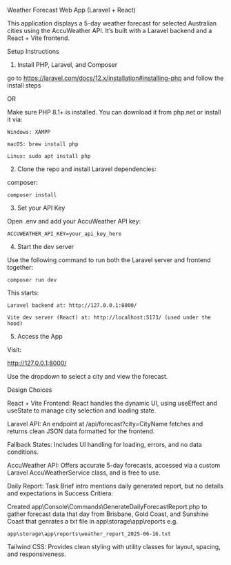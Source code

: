 Weather Forecast Web App (Laravel + React)

This application displays a 5-day weather forecast for selected Australian cities using the AccuWeather API. It’s built with a Laravel backend and a React + Vite frontend.


Setup Instructions

1. Install PHP, Laravel, and Composer

go to https://laravel.com/docs/12.x/installation#installing-php and follow the install steps

OR

Make sure PHP 8.1+ is installed. You can download it from php.net or install it via:

    Windows: XAMPP

    macOS: brew install php

    Linux: sudo apt install php

2. Clone the repo and install Laravel dependencies:

composer:

    composer install    

3. Set your API Key

Open .env and add your AccuWeather API key:

    ACCUWEATHER_API_KEY=your_api_key_here

4. Start the dev server

Use the following command to run both the Laravel server and frontend together:

    composer run dev

This starts:

    Laravel backend at: http://127.0.0.1:8000/

    Vite dev server (React) at: http://localhost:5173/ (used under the hood)

5. Access the App

Visit:

http://127.0.0.1:8000/

Use the dropdown to select a city and view the forecast.

Design Choices

React + Vite Frontend: React handles the dynamic UI, using useEffect and useState to manage city selection and loading state.

Laravel API: An endpoint at /api/forecast?city=CityName fetches and returns clean JSON data formatted for the frontend.

Fallback States: Includes UI handling for loading, errors, and no data conditions.

AccuWeather API: Offers accurate 5-day forecasts, accessed via a custom Laravel AccuWeatherService class, and is free to use.

Daily Report: Task Brief intro mentions daily generated report, but no details and expectations in Success Critiera:
    
Created app\Console\Commands\GenerateDailyForecastReport.php to gather forecast data that day from Brisbane, Gold Coast, and Sunshine Coast that genrates a txt file in app\storage\app\reports e.g. 
    
    app\storage\app\reports\weather_report_2025-06-16.txt

Tailwind CSS: Provides clean styling with utility classes for layout, spacing, and responsiveness.
